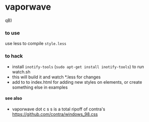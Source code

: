 vaporwave
=========

qB)


### to use
use less to compile ```style.less```

### to hack
*    install ```inotify-tools``` (``` sudo apt-get install inotify-tools ```) to run watch.sh 
*    this will build it and watch *.less for changes
*    add to to index.html for adding new styles on elements, or create something else in examples



#### see also
*    vaporwave dot c s s  is a total ripoff of contra's https://github.com/contra/windows_98.css
